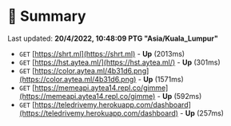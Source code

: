 # 📖 Summary
Last updated: **20/4/2022, 10:48:09 PTG "Asia/Kuala_Lumpur"**

- `GET` [https://shrt.ml](https://shrt.ml) - **Up** (2013ms)
- `GET` [https://hst.aytea.ml/](https://hst.aytea.ml/) - **Up** (301ms)
- `GET` [https://color.aytea.ml/4b31d6.png](https://color.aytea.ml/4b31d6.png) - **Up** (1571ms)
- `GET` [https://memeapi.aytea14.repl.co/gimme](https://memeapi.aytea14.repl.co/gimme) - **Up** (592ms)
- `GET` [https://teledrivemy.herokuapp.com/dashboard](https://teledrivemy.herokuapp.com/dashboard) - **Up** (257ms)
